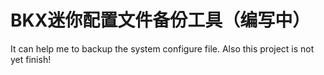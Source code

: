 BKX迷你配置文件备份工具（编写中）
==

It can help me to backup the system configure file.
Also this project is not yet finish!
